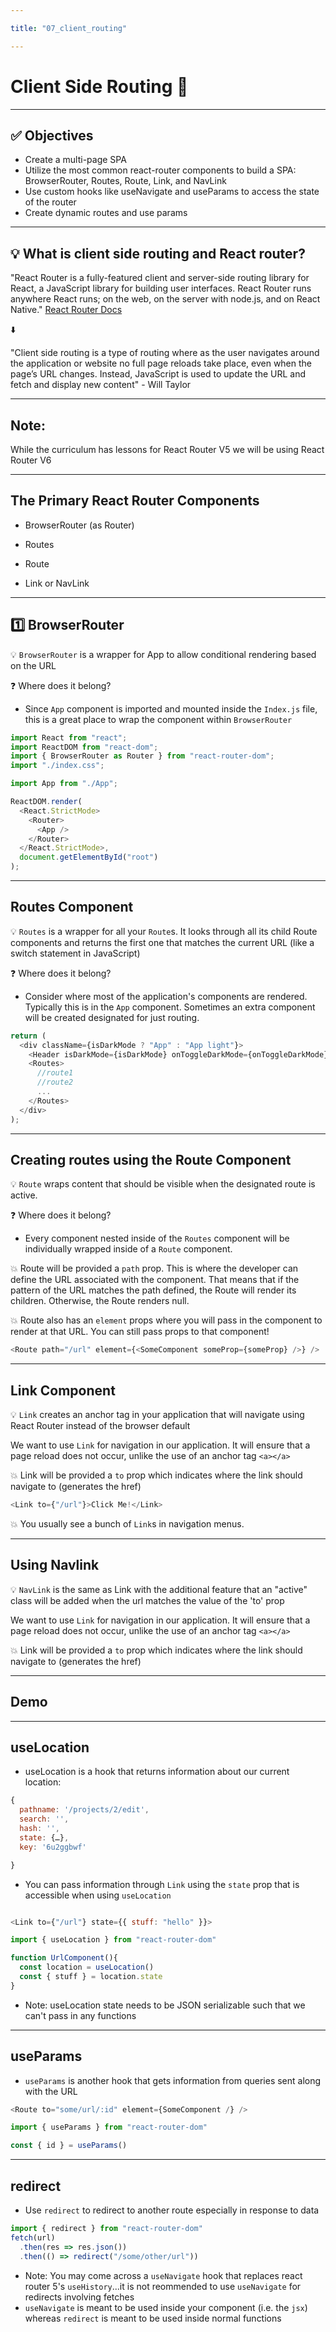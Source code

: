 ```yaml
---

title: "07_client_routing"

---
```


# Client Side Routing 📲 

---

## ✅ Objectives 

- Create a multi-page SPA
- Utilize the most common react-router components to build a SPA: BrowserRouter, Routes, Route, Link, and NavLink
- Use custom hooks like useNavigate and useParams to access the state of the router
- Create dynamic routes and use params

---

## 💡 What is client side routing and React router?

"React Router is a fully-featured client and server-side routing library for React, a JavaScript library for building user interfaces. React Router runs anywhere React runs; on the web, on the server with node.js, and on React Native."
[React Router Docs](https://reactrouter.com/docs/en/v6/getting-started/tutorial)

⬇️

"Client side routing is a type of routing where as the user navigates around the application or website no full page reloads take place, even when the page’s URL changes. Instead, JavaScript is used to update the URL and fetch and display new content" - Will Taylor

---

## Note: 

While the curriculum has lessons for React Router V5 we will be using React Router V6

---

##  The Primary React Router Components 

- BrowserRouter (as Router)

- Routes

- Route

- Link or NavLink

---

##  1️⃣ BrowserRouter 

💡 `BrowserRouter` is a wrapper for App to allow conditional rendering based on the URL

❓ Where does it belong?

- Since `App` component is imported and mounted inside the `Index.js` file, this is a great place to wrap the component within `BrowserRouter`

```js
import React from "react";
import ReactDOM from "react-dom";
import { BrowserRouter as Router } from "react-router-dom";
import "./index.css";

import App from "./App";

ReactDOM.render(
  <React.StrictMode>
    <Router>
      <App />
    </Router>
  </React.StrictMode>,
  document.getElementById("root")
);
```

---

##  Routes Component 

💡 `Routes` is a wrapper for all your `Route`s. It looks through all its child Route components and returns the first one that matches the current URL (like a switch statement in JavaScript)

❓ Where does it belong?

- Consider where most of the application's components are rendered.  Typically this is in the `App` component. Sometimes an extra component will be created designated for just routing.

```js
return (
  <div className={isDarkMode ? "App" : "App light"}>
    <Header isDarkMode={isDarkMode} onToggleDarkMode={onToggleDarkMode} />
    <Routes>
      //route1
      //route2
      ...
    </Routes>
  </div>
);
```

---

##  Creating routes using the Route Component 

💡 `Route` wraps content that should be visible when the designated route is active.

❓ Where does it belong?

- Every component nested inside of the `Routes` component will be individually wrapped inside of a `Route` component.

💥 Route will be provided a `path` prop. This is where the developer can define the URL associated with the component. That means that if the pattern of the URL matches the path defined, the Route will render its children. Otherwise, the Route renders null.

💥 Route also has an `element` props where you will pass in the component to render at that URL.  You can still pass props to that component!

```js
<Route path="/url" element={<SomeComponent someProp={someProp} />} />
```


---


##  Link Component 

💡 `Link` creates an anchor tag in your application that will navigate using React Router instead of the browser default

We want to use `Link` for navigation in our application. It will ensure that a page reload does not occur, unlike the use of an anchor tag `<a></a>`

💥 Link will be provided a `to` prop which indicates where the link should navigate to (generates the href)

```js
<Link to={"/url"}>Click Me!</Link>
```

💥 You usually see a bunch of `Link`s in navigation menus.

---

##  Using Navlink 

💡 `NavLink` is the same as Link with the additional feature that an "active" class will be added when the url matches the value of the 'to' prop

We want to use `Link` for navigation in our application. It will ensure that a page reload does not occur, unlike the use of an anchor tag `<a></a>`

💥 Link will be provided a `to` prop which indicates where the link should navigate to (generates the href)

---

## Demo

---

## useLocation

- useLocation is a hook that returns information about our current location:

```js
{
  pathname: '/projects/2/edit', 
  search: '', 
  hash: '', 
  state: {…}, 
  key: '6u2ggbwf'

}
```
- You can pass information through `Link` using the `state` prop that is accessible when using `useLocation`

```js

<Link to={"/url"} state={{ stuff: "hello" }}>

```

```js
import { useLocation } from "react-router-dom" 

function UrlComponent(){
  const location = useLocation()
  const { stuff } = location.state
}

```

- Note: useLocation state needs to be JSON serializable such that we can't pass in any functions

---

## useParams

- `useParams` is another hook that gets information from queries sent along with the URL

```js
<Route to="some/url/:id" element={SomeComponent /} />
```

```js
import { useParams } from "react-router-dom"

const { id } = useParams()
```

---

## redirect

- Use `redirect` to redirect to another route especially in response to data

```js
import { redirect } from "react-router-dom"
fetch(url)
  .then(res => res.json())
  .then(() => redirect("/some/other/url"))
```

- Note: You may come across a `useNavigate` hook that replaces react router 5's `useHistory`...it is not reommended to use `useNavigate` for redirects involving fetches
- `useNavigate` is meant to be used inside your component (i.e. the `jsx`) whereas `redirect` is meant to be used inside normal functions